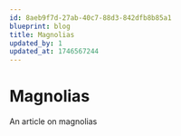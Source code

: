 ```yaml
---
id: 8aeb9f7d-27ab-40c7-88d3-842dfb8b85a1
blueprint: blog
title: Magnolias
updated_by: 1
updated_at: 1746567244
---
```

# Magnolias

An article on magnolias